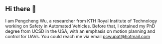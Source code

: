 ## Hi there 👋

I am Pengcheng Wu, a researcher from KTH Royal Institute of Technology working on Safety in Automated Vehicles. Before that, I obtained my PhD degree from UCSD in the USA, with an emphasis on motion planning and control for UAVs. You could reach me via email pcwupat@hotmail.com

<!--
**Pengcheng-Wu-Chinese/Pengcheng-Wu-Chinese** is a ✨ _special_ ✨ repository because its `README.md` (this file) appears on your GitHub profile.

Here are some ideas to get you started:

- 🔭 I’m currently working on ...
- 🌱 I’m currently learning ...
- 👯 I’m looking to collaborate on ...
- 🤔 I’m looking for help with ...
- 💬 Ask me about ...
- 📫 How to reach me: ...
- 😄 Pronouns: ...
- ⚡ Fun fact: ...
-->
